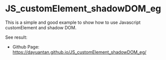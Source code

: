 # JS_customElement_shadowDOM_eg

This is a simple and good example to show how to use Javascript customElement and shadow DOM.

See result:

- Github Page: https://dayuantan.github.io/JS_customElement_shadowDOM_eg/
